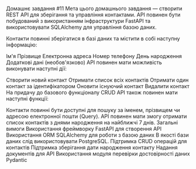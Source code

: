 Домашнє завдання #11
Мета цього домашнього завдання — створити REST API для зберігання та управління контактами. API повинен бути побудований з використанням інфраструктури FastAPI та використовувати SQLAlchemy для управління базою даних.

Контакти повинні зберігатися в базі даних та містити в собі наступну інформацію:

Ім'я
Прізвище
Електронна адреса
Номер телефону
День народження
Додаткові дані (необов'язково)
API повинен мати можливість виконувати наступні дії:

Створити новий контакт
Отримати список всіх контактів
Отримати один контакт за ідентифікатором
Оновити існуючий контакт
Видалити контакт
На придачу до базового функціоналу CRUD API також повинен мати наступні функції:

Контакти повинні бути доступні для пошуку за іменем, прізвищем чи адресою електронної пошти (Query).
API повинен мати змогу отримати список контактів з днями народження на найближчі 7 днів.
Загальні вимоги
Використання фреймворку FastAPI для створення API
Використання ORM SQLAlchemy для роботи з базою даних
В якості бази даних слід використовувати PostgreSQL.
Підтримка CRUD операцій для контактів
Підтримка зберігання дати народження контакту
Надання документів для API
Використання модуля перевірки достовірності даних Pydantic
